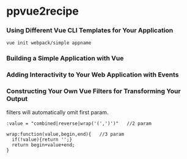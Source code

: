 # ppvue2recipe
### Using Different Vue CLI Templates for Your Application
```
vue init webpack/simple appname
```

### Building a Simple Application with Vue
### Adding Interactivity to Your Web Application with Events

###  Constructing Your Own Vue Filters for Transforming Your Output
filters will automatically omit first param.
```
:value = "combined|reverse|wrap('(',')')"   //2 param
```


```
wrap:function(value,begin,end){   //3 param
  if(!value){return '';}
  return begin+value+end;
}
```
